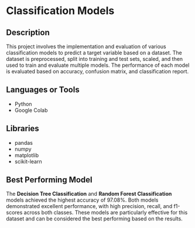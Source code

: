 # Classification Models

## Description
This project involves the implementation and evaluation of various classification models to predict a target variable based on a dataset. The dataset is preprocessed, split into training and test sets, scaled, and then used to train and evaluate multiple models. The performance of each model is evaluated based on accuracy, confusion matrix, and classification report.

## Languages or Tools
- Python
- Google Colab

## Libraries
- pandas
- numpy
- matplotlib
- scikit-learn

## Best Performing Model

The **Decision Tree Classification** and **Random Forest Classification** models achieved the highest accuracy of 97.08%. Both models demonstrated excellent performance, with high precision, recall, and f1-scores across both classes. These models are particularly effective for this dataset and can be considered the best performing based on the results.
